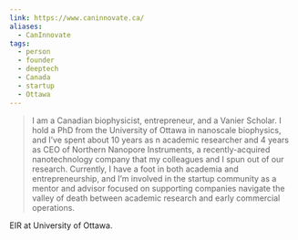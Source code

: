 ```yaml
---
link: https://www.caninnovate.ca/
aliases:
  - CanInnovate
tags:
  - person
  - founder
  - deeptech
  - Canada
  - startup
  - Ottawa
---
```

> I am a Canadian biophysicist, entrepreneur, and a Vanier Scholar. I hold a PhD from the University of Ottawa in nanoscale biophysics, and I’ve spent about 10 years as n academic researcher and 4 years as CEO of Northern Nanopore Instruments, a recently-acquired nanotechnology company that my colleagues and I spun out of our research. Currently, I have a foot in both academia and entrepreneurship, and I’m involved in the startup community as a mentor and advisor focused on supporting companies navigate the valley of death between academic research and early commercial operations.

EIR at University of Ottawa.